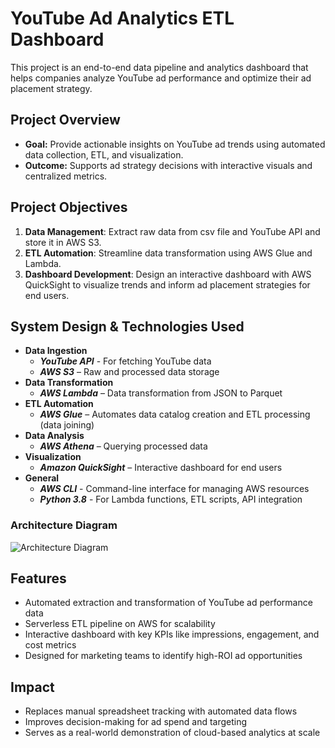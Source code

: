 ﻿
# YouTube Ad Analytics ETL Dashboard

This project is an end-to-end data pipeline and analytics dashboard that helps companies analyze YouTube ad performance and optimize their ad placement strategy.

## Project Overview

- **Goal:** Provide actionable insights on YouTube ad trends using automated data collection, ETL, and visualization.
- **Outcome:** Supports ad strategy decisions with interactive visuals and centralized metrics.

## Project Objectives

1. **Data Management**: Extract raw data from csv file and YouTube API and store it in AWS S3.
2. **ETL Automation**: Streamline data transformation using AWS Glue and Lambda.
3. **Dashboard Development**: Design an interactive dashboard with AWS QuickSight to visualize trends and inform ad placement strategies for end users.

## System Design & Technologies Used

- **Data Ingestion**
    - ***YouTube API*** - For fetching YouTube data
    - ***AWS S3*** – Raw and processed data storage 
- **Data Transformation** 
    - ***AWS Lambda*** – Data transformation from JSON to Parquet  
- **ETL Automation**
    - ***AWS Glue*** – Automates data catalog creation and ETL processing (data joining)  
- **Data Analysis**
    - ***AWS Athena*** – Querying processed data
- **Visualization** 
    - ***Amazon QuickSight*** – Interactive dashboard for end users  
- **General**
    - ***AWS CLI*** - Command-line interface for managing AWS resources
    - ***Python 3.8*** - For Lambda functions, ETL scripts, API integration

### Architecture Diagram
![Architecture Diagram](https://github.com/nartov-k/etl-youtube/tree/main/architecture/low-level_architecture.png)
 

## Features

- Automated extraction and transformation of YouTube ad performance data
- Serverless ETL pipeline on AWS for scalability
- Interactive dashboard with key KPIs like impressions, engagement, and cost metrics
- Designed for marketing teams to identify high-ROI ad opportunities

## Impact

- Replaces manual spreadsheet tracking with automated data flows  
- Improves decision-making for ad spend and targeting  
- Serves as a real-world demonstration of cloud-based analytics at scale


